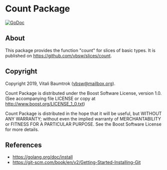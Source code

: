 # Count Package

[![GoDoc](https://godoc.org/github.com/vbsw/slices/count?status.svg)](https://godoc.org/github.com/vbsw/slices/count)

## About
This package provides the function "count" for slices of basic types. It is published on <https://github.com/vbsw/slices/count>.

## Copyright
Copyright 2019, Vitali Baumtrok (vbsw@mailbox.org).

Count Package is distributed under the Boost Software License, version 1.0. (See accompanying file LICENSE or copy at http://www.boost.org/LICENSE_1_0.txt)

Count Package is distributed in the hope that it will be useful, but WITHOUT ANY WARRANTY; without even the implied warranty of MERCHANTABILITY or FITNESS FOR A PARTICULAR PURPOSE. See the Boost Software License for more details.

## References
- https://golang.org/doc/install
- https://git-scm.com/book/en/v2/Getting-Started-Installing-Git
